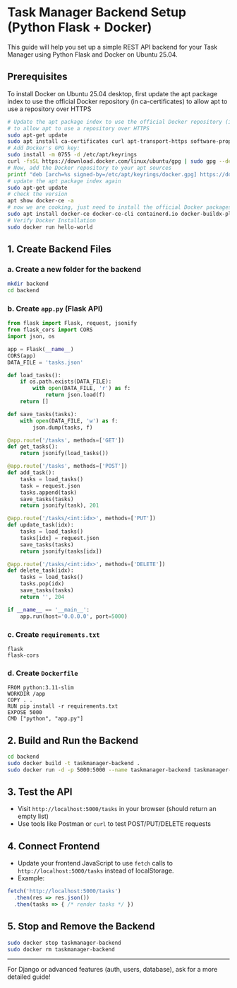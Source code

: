 # Task Manager Backend Setup (Python Flask + Docker)

This guide will help you set up a simple REST API backend for your Task Manager using Python Flask and Docker on Ubuntu 25.04.

## Prerequisites

To install Docker on Ubuntu 25.04 desktop, first update the apt package index to use the official Docker repository (in ca-certificates) to allow apt to use a repository over HTTPS

```bash
# Update the apt package index to use the official Docker repository (in ca-certificates) 
# to allow apt to use a repository over HTTPS
sudo apt-get update
sudo apt install ca-certificates curl apt-transport-https software-properties-common lsb-release
# Add Docker's GPG key:
sudo install -m 0755 -d /etc/apt/keyrings
curl -fsSL https://download.docker.com/linux/ubuntu/gpg | sudo gpg --dearmor -o /etc/apt/keyrings/docker.gpg
# Now, add the Docker repository to your apt sources
printf "deb [arch=%s signed-by=/etc/apt/keyrings/docker.gpg] https://download.docker.com/linux/ubuntu %s stable\n" "$(dpkg --print-architecture)" "$(. /etc/os-release && echo "$VERSION_CODENAME")" | sudo tee /etc/apt/sources.list.d/docker.list > /dev/null
# update the apt package index again
sudo apt-get update
# check the version
apt show docker-ce -a
# now we are cooking, just need to install the official Docker packages
sudo apt install docker-ce docker-ce-cli containerd.io docker-buildx-plugin docker-compose-plugin
# Verify Docker Installation
sudo docker run hello-world
```

## 1. Create Backend Files

### a. Create a new folder for the backend

```bash
mkdir backend
cd backend
```

### b. Create `app.py` (Flask API)

```python
from flask import Flask, request, jsonify
from flask_cors import CORS
import json, os

app = Flask(__name__)
CORS(app)
DATA_FILE = 'tasks.json'

def load_tasks():
    if os.path.exists(DATA_FILE):
        with open(DATA_FILE, 'r') as f:
            return json.load(f)
    return []

def save_tasks(tasks):
    with open(DATA_FILE, 'w') as f:
        json.dump(tasks, f)

@app.route('/tasks', methods=['GET'])
def get_tasks():
    return jsonify(load_tasks())

@app.route('/tasks', methods=['POST'])
def add_task():
    tasks = load_tasks()
    task = request.json
    tasks.append(task)
    save_tasks(tasks)
    return jsonify(task), 201

@app.route('/tasks/<int:idx>', methods=['PUT'])
def update_task(idx):
    tasks = load_tasks()
    tasks[idx] = request.json
    save_tasks(tasks)
    return jsonify(tasks[idx])

@app.route('/tasks/<int:idx>', methods=['DELETE'])
def delete_task(idx):
    tasks = load_tasks()
    tasks.pop(idx)
    save_tasks(tasks)
    return '', 204

if __name__ == '__main__':
    app.run(host='0.0.0.0', port=5000)
```

### c. Create `requirements.txt`

```TEXT
flask
flask-cors
```

### d. Create `Dockerfile`

```TEXT
FROM python:3.11-slim
WORKDIR /app
COPY . .
RUN pip install -r requirements.txt
EXPOSE 5000
CMD ["python", "app.py"]
```

## 2. Build and Run the Backend

```bash
cd backend
sudo docker build -t taskmanager-backend .
sudo docker run -d -p 5000:5000 --name taskmanager-backend taskmanager-backend
```

## 3. Test the API

- Visit `http://localhost:5000/tasks` in your browser (should return an empty list)
- Use tools like Postman or `curl` to test POST/PUT/DELETE requests

## 4. Connect Frontend

- Update your frontend JavaScript to use `fetch` calls to `http://localhost:5000/tasks` instead of localStorage.
- Example:

```js
fetch('http://localhost:5000/tasks')
  .then(res => res.json())
  .then(tasks => { /* render tasks */ })
```

## 5. Stop and Remove the Backend

```bash
sudo docker stop taskmanager-backend
sudo docker rm taskmanager-backend
```

---
For Django or advanced features (auth, users, database), ask for a more detailed guide!
